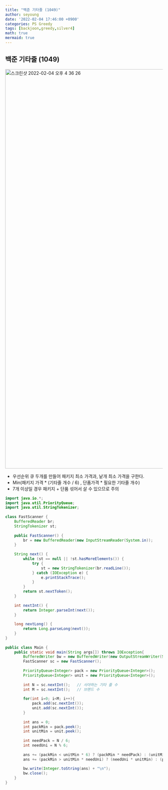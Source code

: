```yaml
---
title: "백준 기타줄 (1049)"
author: seyoung
date: '2022-02-04 17:46:00 +0900'
categories: PS Greedy
tags: [backjoon,greedy,silver4]
math: true
mermaid: true
---
```

## 백준 기타줄 (1049)

<img width="1274" alt="스크린샷 2022-02-04 오후 4 36 26" src="https://user-images.githubusercontent.com/54762273/152490103-244634dc-6d76-459c-b732-f4d7511dcade.png">

 

 - 우선순위 큐 두개를 만들어 패키지 최소 가격과, 낱개 최소 가격을 구한다.
 -  Min(패키지 가격 * (기타줄 개수 / 6) , 단품가격 * 필요한 기타줄 개수)
 - 7개 이상일 경우 패키지 + 단품 섞어서 살 수 있으므로 주의



```java
import java.io.*;  
import java.util.PriorityQueue;  
import java.util.StringTokenizer;  
  
class FastScanner {  
    BufferedReader br;  
    StringTokenizer st;  
  
    public FastScanner() {  
        br = new BufferedReader(new InputStreamReader(System.in));  
    }  
  
    String next() {  
        while (st == null || !st.hasMoreElements()) {  
            try {  
                st = new StringTokenizer(br.readLine());  
            } catch (IOException e) {  
                e.printStackTrace();  
            }  
        }  
        return st.nextToken();  
    }  
  
    int nextInt() {  
        return Integer.parseInt(next());  
    }  
  
    long nextLong() {  
        return Long.parseLong(next());  
    }  
}  
  
public class Main {  
    public static void main(String args[]) throws IOException{  
        BufferedWriter bw = new BufferedWriter(new OutputStreamWriter(System.out));  
        FastScanner sc = new FastScanner();  
  
        PriorityQueue<Integer> pack = new PriorityQueue<Integer>();  
        PriorityQueue<Integer> unit = new PriorityQueue<Integer>();  
  
        int N = sc.nextInt();   // 사야하는 기타 줄 수  
	    int M = sc.nextInt();   // 브랜드 수  
  
	    for(int i=0; i<M; i++){  
            pack.add(sc.nextInt());  
            unit.add(sc.nextInt());  
        }  
  
        int ans = 0;  
        int packMin = pack.peek();  
        int unitMin = unit.peek();  
  
        int needPack = N / 6;  
        int needUni = N % 6;  
  
        ans += (packMin < unitMin * 6) ? (packMin * needPack) : (unitMin * 6 * needPack);  
        ans += (packMin > unitMin * needUni) ? (needUni * unitMin) : (packMin);  
  
        bw.write(Integer.toString(ans) + "\n");  
        bw.close();  
    }  
}
```